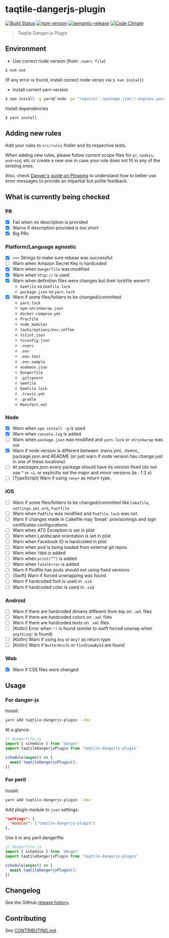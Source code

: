 # taqtile-dangerjs-plugin

[![Build Status](https://travis-ci.org/indigotech/dangerjs-plugin.svg?branch=master)](https://travis-ci.org/indigotech/dangerjs-plugin)
[![npm version](https://badge.fury.io/js/taqtile-dangerjs-plugin.svg)](https://badge.fury.io/js/taqtile-dangerjs-plugin)
[![semantic-release](https://img.shields.io/badge/%20%20%F0%9F%93%A6%F0%9F%9A%80-semantic--release-e10079.svg)](https://github.com/semantic-release/semantic-release)
[![Code Climate](https://codeclimate.com/github/indigotech/dangerjs-plugin/badges/gpa.svg)](https://codeclimate.com/github/indigotech/dangerjs-plugin)

> Taqtile Danger-js Plugin

## Environment

- Use correct node version (from `.nvmrc file`)

```bash
$ nvm use
```

(If any error is found, install correct node versio via `$ nvm install`)

- Install correct yarn version

```bash
$ npm install -g yarn@`node -pe "require('./package.json').engines.yarn"`
```
Install dependencies

```bash
$ yarn install
```

## Adding new rules

Add your rules to `src/rules` folder and its respective tests.

When adding new rules, please follow current scope files for `pr`, `nodejs`, `android`, etc or create a new one in case your rule does not fit in any of the existing ones.

Also, check [Danger's guide on Phrasing](http://danger.systems/js/usage/culture.html#phrasing) to understand how to better use error messages to provide an impartial but polite feedback.

## What is currently being checked

### PR 

- [x] Fail when no description is provided
- [x] Warns if description provided is too short
- [x] Big PRs

### Platform/Language agnostic

- [x] `>>>` Strings to make sure rebase was successful
- [ ] Warn when Amazon Secret Key is hardcoded
- [x] Warn when `Dangerfile` was modified
- [x] Warn when `http://` is used
- [x] Warn when definition files were changes but their lockfile weren't:
  - `Gemfile` vs `Gemfile.lock`
  - `package.json` vs `yarn.lock`
- [x] Warn if some files/folders to be changed/committed:
  - `yarn.lock`
  - `npm-shrinkwrap.json`
  - `docker-compose.yml`
  - `Procfile`
  - `node_modules`
  - `tasks/options/env.coffee`
  - `tslint.json`
  - `tsconfig.json`
  - `.nvmrc`
  - `.env`
  - `.env.test`
  - `.env.sample`
  - `nodemon.json`
  - `Dangerfile`
  - `.gitignore`
  - `Gemfile`
  - `Gemfile.lock`
  - `.travis.yml`
  - `.gradle`
  - `Manifest.xml`

### Node

- [x] Warn when `npm install -g` is used
- [x] Warn when `console.log` is added
- [ ] Warn when `package.json` was modified and `yarn.lock` or `shrinkwrap` was not
- [x] Warn if node version is different between .travis.yml, .nvmrc, package.json and README (or just warn if node version has change just in one of these locations)
- [ ] At packages.json every package should have its version fixed (do not use ^ or ~), or explicitly set the major and minor versions (ie.: 1.2.x)
- [ ] [TypeScript] Warn if using `<any>` as return type.

### iOS

- [ ] Warn if some files/folders to be changed/committed like `Cakefile`, `settings.yml.erb`, `Fastfile`
- [ ] Warn when `Podfile` was modified and `Podfile.lock` was not
- [ ] Warn if changes made in Cakefile may 'break' provisionings and sign certificates configurations
- [ ] Warn when ATS Exception is set in plist
- [ ] Warn when Landscape orientation is set in plist
- [ ] Warn when Facebook ID is hardcoded in plist
- [ ] Warn when pod is being loaded from external git repos
- [ ] Warn when `TODO` is added
- [ ] Warn when `print(“”)` is added
- [ ] Warn when `fatalError` is added
- [ ] Warn if Podfile has pods should not using fixed versions
- [ ] [Swift] Warn if forced unwrapping was found
- [ ] Warn if hardcoded font is used in `.xib`
- [ ] Warn if hardcoded color is used in `.xib`

### Android

- [ ] Warn if there are hardcoded dimens different from `0dp` on `.xml` files
- [ ] Warn if there are hardcoded colors on `.xml` files
- [ ] Warn if there are hardcoded texts on `.xml` files
- [ ] [Kotlin] Error when `!!` is found (similar to swift forced unwrap when `anything!` is found)
- [ ] [Kotlin] Warn if using `Any` or `Any?` as return type
- [ ] [Kotlin] Warn if `ButterKnife` or `findViewById` are found

### Web

- [x] Warn if CSS files were changed


## Usage


### For danger-js

Install:

```sh
yarn add taqtile-dangerjs-plugin --dev
```

At a glance:

```js
// dangerfile.js
import { schedule } from 'danger'
import taqtileDangerjsPlugin from 'taqtile-dangerjs-plugin'

schedule(async() => {
  await taqtileDangerjsPlugin();
})
```

### For peril

Install:

```sh
yarn add taqtile-dangerjs-plugin --dev
```

Add plugin module to `json` settings:

```json
"settings": {
  "modules": ["taqtile-dangerjs-plugin"]
},
  ```

Use it in any peril dangerfile

```js
// dangerfile.js
import { schedule } from 'danger'
import taqtileDangerjsPlugin from 'taqtile-dangerjs-plugin'

schedule(async() => {
  await taqtileDangerjsPlugin();
})
```
## Changelog

See the GitHub [release history](https://github.com/indigotech/dangerjs-plugin/releases).

## Contributing

See [CONTRIBUTING.md](CONTRIBUTING.md).
